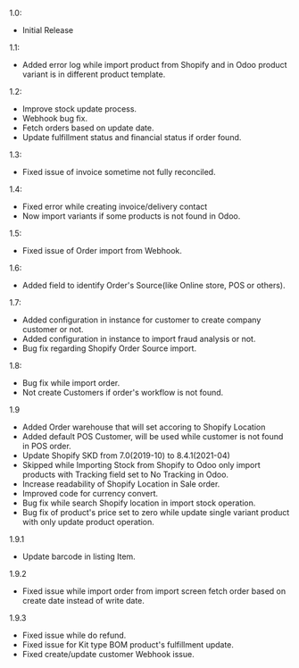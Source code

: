 1.0:

- Initial Release

1.1:

- Added error log while import product from Shopify and in Odoo product variant is in different product template.

1.2:

- Improve stock update process.
- Webhook bug fix.
- Fetch orders based on update date.
- Update fulfillment status and financial status if order found.

1.3:

- Fixed issue of invoice sometime not fully reconciled.

1.4:

- Fixed error while creating invoice/delivery contact
- Now import variants if some products is not found in Odoo.

1.5:

- Fixed issue of Order import from Webhook.

1.6:

- Added field to identify Order's Source(like Online store, POS or others).

1.7:

- Added configuration in instance for customer to create company customer or not.
- Added configuration in instance to import fraud analysis or not.
- Bug fix regarding Shopify Order Source import.

1.8:

- Bug fix while import order.
- Not create Customers if order's workflow is not found.

1.9

- Added Order warehouse that will set accoring to Shopify Location
- Added default POS Customer, will be used while customer is not found in POS order.
- Update Shopify SKD from 7.0(2019-10) to 8.4.1(2021-04)
- Skipped while Importing Stock from Shopify to Odoo only import products with Tracking field set to No Tracking in
  Odoo.
- Increase readability of Shopify Location in Sale order.
- Improved code for currency convert.
- Bug fix while search Shopify location in import stock operation.
- Bug fix of product's price set to zero while update single variant product with only update product operation.

1.9.1

- Update barcode in listing Item.

1.9.2

- Fixed issue while import order from import screen fetch order based on create date instead of write date. 

1.9.3

- Fixed issue while do refund. 
- Fixed issue for Kit type BOM product's fulfillment update.
- Fixed create/update customer Webhook issue.

